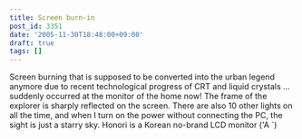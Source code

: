 ```yaml
---
title: Screen burn-in
post_id: 3351
date: '2005-11-30T18:48:00+09:00'
draft: true
tags: []
---
```


Screen burning that is supposed to be converted into the urban legend anymore due to recent technological progress of CRT and liquid crystals ... suddenly occurred at the monitor of the home now! The frame of the explorer is sharply reflected on the screen. There are also 10 other lights on all the time, and when I turn on the power without connecting the PC, the sight is just a starry sky. Honori is a Korean no-brand LCD monitor ('A `)
